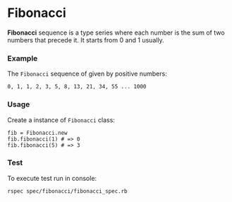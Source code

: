 # Fibonacci


**Fibonacci** sequence is a type series where each number is the sum of two numbers that precede it.
It starts from 0 and 1 usually. 

### Example

The `Fibonacci` sequence of given by positive numbers:

    0, 1, 1, 2, 3, 5, 8, 13, 21, 34, 55 ... 1000

### Usage

Create a instance of `Fibonacci` class: 

    fib = Fibonacci.new
    fib.fibonacci(1) # => 0
    fib.fibonacci(5) # => 3

### Test

To execute test run in console: 

    rspec spec/fibonacci/fibonacci_spec.rb
